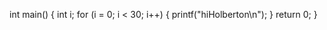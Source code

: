 int main()
{
  int i;
  for (i = 0; i < 30; i++)
  {
    printf("hiHolberton\n");
  }
  return 0;
}
